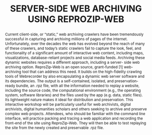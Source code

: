 ---
abstract: 'Current client-side, or “static,” web archiving crawlers have been tremendously
  successful in capturing and archiving millions of pages of the internet. Unfortunately,
  over the decades the web has evolved beyond the reach of many of these crawlers,
  and today’s static crawlers fail to capture the look, feel, and functionality of
  a significant amount of interactive web content, including maps, visualizations,
  database-reliant projects and social media feeds. Archiving these dynamic websites
  requires a different approach, including a server- side web archiving option.

  ReproZip-Web is an open source, grant-funded [1] web-archiving tool that can address
  this need. It builds on the high-fidelity crawling tools of Webrecorder by also
  encapsulating a dynamic web server software and its dependencies. The output is
  a self-contained, isolated, and preservation-ready bundle, an .rpz file, with all
  the information needed to replay a website, including the source code, the computational
  environment (e.g., the operating system, software libraries) and the files used
  by the app (e.g. data, static files). Its lightweight nature makes it ideal for
  distribution and preservation.

  This interactive workshop will be particularly useful for web archivists, digital
  archivists, digital humanities scholars and others seeking to archive and preserve

  complex web projects. Attendees, who should be familiar with the command line interface,
  will practice packing and tracing a web application and recording the front-end
  of the site using ReproZip-Web. They will then be able to test replaying the site
  from the newly created and preservable .rpz file.'
creators:
- Boss, Katherine
- Kreymer, Ilya
- Rampin, Vicky
- Rampin, Rémi
date: null
document_url: https://www.ideals.illinois.edu/items/128256/bitstreams/428877/data.pdf
grand_parent: iPRES
institutions: []
keywords:
- dynamic web archiving
- server-side web archiving
- reprozip-web
- webrecorder
landing_page_url: https://hdl.handle.net/2142/121052
language: eng
layout: publication
license: CC-BY 4.0 International
notes_url: null
parent: iPRES 2023
presentation_url: null
size: null
source_name: iPRES
title: SERVER-SIDE WEB ARCHIVING USING REPROZIP-WEB
type: unknown
year: 2023
---